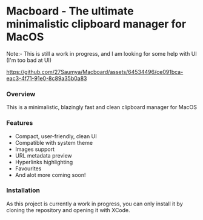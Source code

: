 # Macboard - The ultimate minimalistic clipboard manager for MacOS

Note:- This is still a work in progress, and I am looking for some help with UI (I'm too bad at UI)



https://github.com/27Saumya/Macboard/assets/64534496/ce091bca-eac3-4f71-91e0-8c89a35b0a83



### Overview

This is a minimalistic, blazingly fast and clean clipboard manager for MacOS

### Features

- Compact, user-friendly, clean UI
- Compatible with system theme
- Images support
- URL metadata preview
- Hyperlinks highlighting
- Favourites
- And alot more coming soon!

### Installation

As this project is currently a work in progress, you can only install it by cloning the repository and opening it with XCode.

